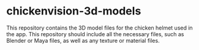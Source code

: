 # chickenvision-3d-models
This repository contains the 3D model files for the chicken helmet used in the app. This repository should include all the necessary files, such as Blender or Maya files, as well as any texture or material files.
